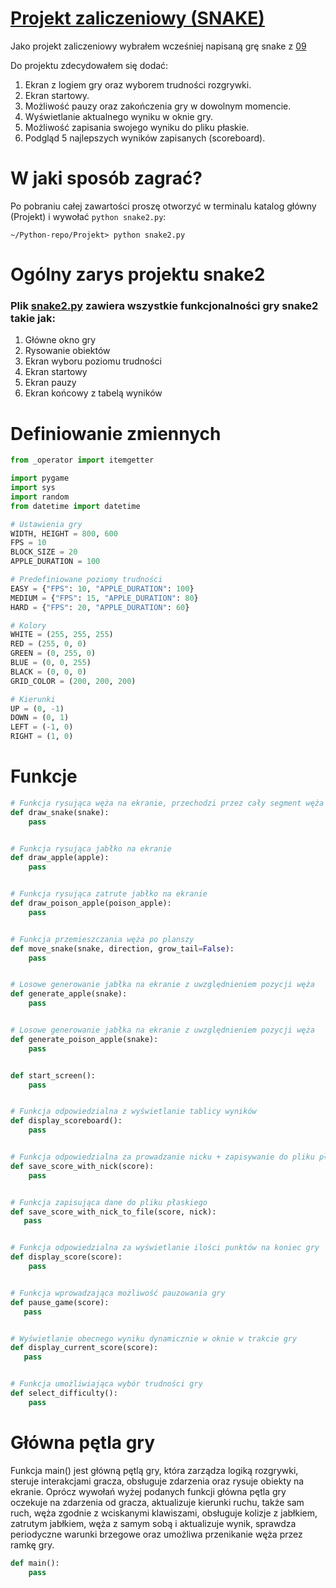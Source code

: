 # [Projekt zaliczeniowy (SNAKE)](snake2.py)
Jako projekt zaliczeniowy wybrałem wcześniej napisaną grę snake z [09](../09)

Do projektu zdecydowałem się dodać:
1. Ekran z logiem gry oraz wyborem trudności rozgrywki.
2. Ekran startowy.
3. Możliwość pauzy oraz zakończenia gry w dowolnym momencie.
4. Wyświetlanie aktualnego wyniku w oknie gry.
5. Możliwość zapisania swojego wyniku do pliku płaskie.
6. Podgląd 5 najlepszych wyników zapisanych (scoreboard).

# W jaki sposób zagrać?
Po pobraniu całej zawartości proszę otworzyć w terminalu katalog główny (Projekt) i wywołać ```python snake2.py```:<br>

```console
~/Python-repo/Projekt> python snake2.py
```
# Ogólny zarys projektu snake2
### Plik [snake2.py](snake2.py) zawiera wszystkie funkcjonalności gry snake2 takie jak:
1. Główne okno gry
2. Rysowanie obiektów
3. Ekran wyboru poziomu trudności
4. Ekran  startowy
5. Ekran pauzy
6. Ekran końcowy z tabelą wyników

# Definiowanie zmiennych
```python
from _operator import itemgetter

import pygame
import sys
import random
from datetime import datetime

# Ustawienia gry
WIDTH, HEIGHT = 800, 600
FPS = 10
BLOCK_SIZE = 20
APPLE_DURATION = 100

# Predefiniowane poziomy trudności
EASY = {"FPS": 10, "APPLE_DURATION": 100}
MEDIUM = {"FPS": 15, "APPLE_DURATION": 80}
HARD = {"FPS": 20, "APPLE_DURATION": 60}

# Kolory
WHITE = (255, 255, 255)
RED = (255, 0, 0)
GREEN = (0, 255, 0)
BLUE = (0, 0, 255)
BLACK = (0, 0, 0)
GRID_COLOR = (200, 200, 200)

# Kierunki
UP = (0, -1)
DOWN = (0, 1)
LEFT = (-1, 0)
RIGHT = (1, 0)
```

# Funkcje
```python
# Funkcja rysująca węża na ekranie, przechodzi przez cały segment węża i rysuje prostokąty
def draw_snake(snake):
    pass


# Funkcja rysująca jabłko na ekranie
def draw_apple(apple):
    pass


# Funkcja rysująca zatrute jabłko na ekranie
def draw_poison_apple(poison_apple):
    pass


# Funkcja przemieszczania węża po planszy
def move_snake(snake, direction, grow_tail=False):
    pass


# Losowe generowanie jabłka na ekranie z uwzględnieniem pozycji węża
def generate_apple(snake):
    pass


# Losowe generowanie jabłka na ekranie z uwzględnieniem pozycji węża
def generate_poison_apple(snake):
    pass


def start_screen():
    pass


# Funkcja odpowiedzialna z wyświetlanie tablicy wyników
def display_scoreboard():
    pass


# Funkcja odpowiedzialna za prowadzanie nicku + zapisywanie do pliku płaskiego
def save_score_with_nick(score):
    pass


# Funkcja zapisująca dane do pliku płaskiego
def save_score_with_nick_to_file(score, nick):
   pass


# Funkcja odpowiedzialna za wyświetlanie ilości punktów na koniec gry
def display_score(score):
    pass


# Funkcja wprowadzająca możliwość pauzowania gry
def pause_game(score):
   pass


# Wyświetlanie obecnego wyniku dynamicznie w oknie w trakcie gry
def display_current_score(score):
   pass


# Funkcja umożliwiająca wybór trudności gry
def select_difficulty():
    pass
```

# Główna pętla gry
Funkcja main() jest główną pętlą gry, która zarządza logiką rozgrywki, steruje interakcjami gracza, obsługuje zdarzenia oraz rysuje obiekty na ekranie.
Oprócz wywołań wyżej podanych funkcji główna pętla gry oczekuje na zdarzenia od gracza, aktualizuje kierunki ruchu, także sam ruch, węża zgodnie z wciskanymi klawiszami,
obsługuje kolizje z jabłkiem, zatrutym jabłkiem, węża z samym sobą i aktualizuje wynik, sprawdza periodyczne warunki brzegowe oraz umożliwa przenikanie węża przez ramkę gry.
```python
def main():
    pass

```


